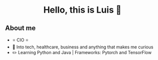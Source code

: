 <div align="center">
<h1 align="center">Hello, this is Luis 👋</h1>
</div>

## About me

- ⭐ CIO ⭐ 
- 📲  Into tech, healthcare, business and anything that makes me curious
- ✏️ Learning Python and Java | Frameworks: Pytorch and TensorFlow
<br>
